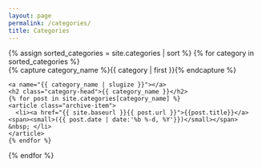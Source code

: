 ```yaml
---
layout: page
permalink: /categories/
title: Categories
---
```

<div id="archives">
{% assign sorted_categories = site.categories | sort %}
{% for category in sorted_categories %}
  <div class="archive-group">
    {% capture category_name %}{{ category | first }}{% endcapture %}
    <div id="#{{ category_name | slugize }}"></div>
    <p></p>

    <a name="{{ category_name | slugize }}"></a>
    <h2 class="category-head">{{ category_name }}</h2>
    {% for post in site.categories[category_name] %}
    <article class="archive-item">
      <li><a href="{{ site.baseurl }}{{ post.url }}">{{post.title}}</a> <span><small>({{ post.date | date:'%b %-d, %Y'}})</small></span> &nbsp; </li>
    </article>
    {% endfor %}
  </div>
{% endfor %}
</div>
